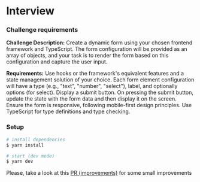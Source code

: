 # Interview

### Challenge requirements

**Challenge Description:**
Create a dynamic form using your chosen frontend framework and TypeScript. The form configuration will be provided as an array of objects, and your task is to render the form based on this configuration and capture the user input.

**Requirements:**
Use hooks or the framework's equivalent features and a state management solution of your choice.
Each form element configuration will have a type (e.g., "text", "number", "select"), label, and optionally options (for select).
Display a submit button. On pressing the submit button, update the state with the form data and then display it on the screen.
Ensure the form is responsive, following mobile-first design principles.
Use TypeScript for type definitions and type checking.


### Setup

```sh
# install dependencies
$ yarn install

# start (dev mode)
$ yarn dev
```

Please, take a look at this [PR (improvements)](https://github.com/sebastiandelaroche/interview/pull/1) for some small improvements
